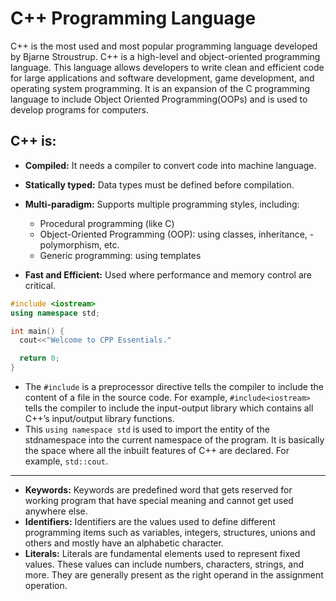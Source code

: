 # C++ Programming Language

C++ is the most used and most popular programming language developed by Bjarne Stroustrup. C++ is a high-level and object-oriented programming language. This language allows developers to write clean and efficient code for large applications and software development, game development, and operating system programming. It is an expansion of the C programming language to include Object Oriented Programming(OOPs) and is used to develop programs for computers.

## C++ is:

- **Compiled:** It needs a compiler to convert code into machine language.

- **Statically typed:** Data types must be defined before compilation.

- **Multi-paradigm:** Supports multiple programming styles, including:

  - Procedural programming (like C)
  - Object-Oriented Programming (OOP): using classes, inheritance, - polymorphism, etc.
  - Generic programming: using templates

- **Fast and Efficient:** Used where performance and memory control are critical.

```c++
#include <iostream>
using namespace std;

int main() {
  cout<<"Welcome to CPP Essentials."

  return 0;
}
```

- The `#include` is a preprocessor directive tells the compiler to include the content of a file in the source code. For example, `#include<iostream>` tells the compiler to include the input-output library which contains all C++’s input/output library functions.
- This `using namespace std` is used to import the entity of the stdnamespace into the current namespace of the program. It is basically the space where all the inbuilt features of C++ are declared. For example, `std::cout`.

---

- **Keywords:** Keywords are predefined word that gets reserved for working program that have special meaning and cannot get used anywhere else.
- **Identifiers:** Identifiers are the values used to define different programming items such as variables, integers, structures, unions and others and mostly have an alphabetic character.
- **Literals:** Literals are fundamental elements used to represent fixed values. These values can include numbers, characters, strings, and more. They are generally present as the right operand in the assignment operation.

